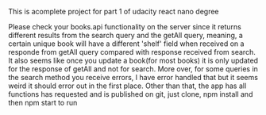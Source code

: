 This is acomplete project for part 1 of udacity react nano degree

Please check your books.api functionality on the server since it returns
different results from the search query and the getAll query,
meaning, a certain unique book will have a different 'shelf' field
when received on a responde from getAll query compared with response
received from search. It also seems like once you update a book(for
most books) it is only updated for the response of getAll and not for search.
More over, for some queries in the search method you receive errors,
I have error handled that but it seems weird it should error out
in the first place.
Other than that, the app has all functions has requested and is
published on git, just clone, npm install and then npm start to
run